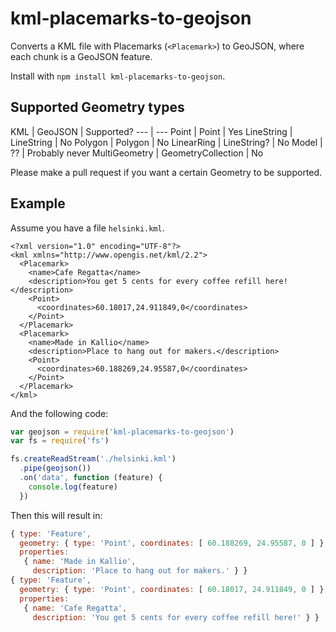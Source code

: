 # kml-placemarks-to-geojson

Converts a KML file with Placemarks (`<Placemark>`) to GeoJSON, where
each chunk is a GeoJSON feature. 

Install with `npm install kml-placemarks-to-geojson`.

## Supported Geometry types

KML | GeoJSON | Supported?
--- | ---
Point | Point | Yes
LineString | LineString | No
Polygon | Polygon | No
LinearRing | LineString? | No
Model | ?? | Probably never
MultiGeometry | GeometryCollection | No

Please make a pull request if you want a certain Geometry
to be supported.

## Example

Assume you have a file `helsinki.kml`.

```
<?xml version="1.0" encoding="UTF-8"?>
<kml xmlns="http://www.opengis.net/kml/2.2">
  <Placemark>
    <name>Cafe Regatta</name>
    <description>You get 5 cents for every coffee refill here!</description>
    <Point>
      <coordinates>60.18017,24.911849,0</coordinates>
    </Point>
  </Placemark>
  <Placemark>
    <name>Made in Kallio</name>
    <description>Place to hang out for makers.</description>
    <Point>
      <coordinates>60.188269,24.95587,0</coordinates>
    </Point>
  </Placemark>
</kml>
```

And the following code:

```js
var geojson = require('kml-placemarks-to-geojson')
var fs = require('fs')

fs.createReadStream('./helsinki.kml')
  .pipe(geojson())
  .on('data', function (feature) {
    console.log(feature)
  })
```

Then this will result in:

```js
{ type: 'Feature',
  geometry: { type: 'Point', coordinates: [ 60.188269, 24.95587, 0 ] },
  properties:
   { name: 'Made in Kallio',
     description: 'Place to hang out for makers.' } }
{ type: 'Feature',
  geometry: { type: 'Point', coordinates: [ 60.18017, 24.911849, 0 ] },
  properties:
   { name: 'Cafe Regatta',
     description: 'You get 5 cents for every coffee refill here!' } }
```
